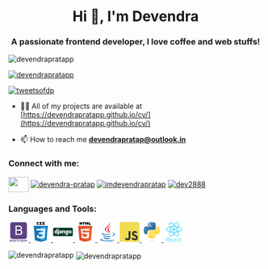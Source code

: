 <head>
  <script src="https://use.fontawesome.com/releases/v5.0.7/js/all.js""></script>
  </head>

<h1 align="center">Hi 👋, I'm Devendra</h1>
<h3 align="center">A passionate frontend developer, I love coffee and web stuffs!</h3>

<p align="left"> <img src="https://komarev.com/ghpvc/?username=devendrapratapp&label=Profile%20views&color=0e75b6&style=flat" alt="devendrapratapp" /> </p>

<p align="left"> <a href="https://github.com/ryo-ma/github-profile-trophy"><img src="https://github-profile-trophy.vercel.app/?username=devendrapratapp" alt="devendrapratapp" /></a> </p>

<p align="left"> <a href="https://twitter.com/tweetsofdp" target="blank"><img src="https://img.shields.io/twitter/follow/tweetsofdp?logo=twitter&style=for-the-badge" alt="tweetsofdp" /></a> </p>

- 👨‍💻 All of my projects are available at [https://devendrapratapp.github.io/cv/](https://devendrapratapp.github.io/cv/)

- 📫 How to reach me **devendrapratap@outlook.in**

<h3 align="left">Connect with me:</h3>
<p align="left">
<a href="https://twitter.com/tweetsofdp" target="_blank"><i class="fab fa-2x fa-twitter-square"></i></a>
<a href="https://linkedin.com/in/devendra-pratap-90b000211" target="_blank"><img align="center" src="" height="30" width="40" /></a>
<a href="https://stackoverflow.com/users/devendra-pratap" target="_blank"><img align="center" src="" alt="devendra-pratap" height="30" width="40" /></a>
<a href="https://instagram.com/imdevendrapratap" target="_blank"><img align="center" src="" alt="imdevendrapratap" height="30" width="40" /></a>
<a href="https://www.hackerrank.com/dev2888" target="blank"><img align="center" src="https://raw.githubusercontent.com/rahuldkjain/github-profile-readme-generator/neutral-icons/src/images/icons/Social/hackerrank.svg" alt="dev2888" height="30" width="40" /></a>
</p>

<h3 align="left">Languages and Tools:</h3>
<p align="left"> <a href="https://getbootstrap.com" target="_blank"> <img src="https://raw.githubusercontent.com/devicons/devicon/master/icons/bootstrap/bootstrap-plain-wordmark.svg" alt="bootstrap" width="40" height="40"/> </a> <a href="https://www.w3schools.com/css/" target="_blank"> <img src="https://raw.githubusercontent.com/devicons/devicon/master/icons/css3/css3-original-wordmark.svg" alt="css3" width="40" height="40"/> </a> <a href="https://www.djangoproject.com/" target="_blank"> <img src="https://raw.githubusercontent.com/devicons/devicon/master/icons/django/django-original.svg" alt="django" width="40" height="40"/> </a> <a href="https://www.w3.org/html/" target="_blank"> <img src="https://raw.githubusercontent.com/devicons/devicon/master/icons/html5/html5-original-wordmark.svg" alt="html5" width="40" height="40"/> </a> <a href="https://www.java.com" target="_blank"> <img src="https://raw.githubusercontent.com/devicons/devicon/master/icons/java/java-original.svg" alt="java" width="40" height="40"/> </a> <a href="https://developer.mozilla.org/en-US/docs/Web/JavaScript" target="_blank"> <img src="https://raw.githubusercontent.com/devicons/devicon/master/icons/javascript/javascript-original.svg" alt="javascript" width="40" height="40"/> </a> <a href="https://www.python.org" target="_blank"> <img src="https://raw.githubusercontent.com/devicons/devicon/master/icons/python/python-original.svg" alt="python" width="40" height="40"/> </a> <a href="https://reactjs.org/" target="_blank"> <img src="https://raw.githubusercontent.com/devicons/devicon/master/icons/react/react-original-wordmark.svg" alt="react" width="40" height="40"/> </a> </p>

<p><img align="left" src="https://github-readme-stats.vercel.app/api/top-langs?username=devendrapratapp&show_icons=true&locale=en&layout=compact" alt="devendrapratapp" /></p>

<p>&nbsp;<img align="center" src="https://github-readme-stats.vercel.app/api?username=devendrapratapp&show_icons=true&locale=en" alt="devendrapratapp" /></p>
